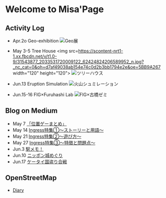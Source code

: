 # Welcome to Misa'Page
## Activity Log
* Apr.2o Geo-exhibition
![Geo展](https://scontent-nrt1-1.xx.fbcdn.net/v/t1.0-9/30743391_10210409503865553_5862409486051835904_n.jpg?_nc_cat=0&oh=2a3e7d5958747b3faab647a80aeded32&oe=5B7D1E0D)


* May 3-5 Tree House
<img src=https://scontent-nrt1-1.xx.fbcdn.net/v/t1.0-9/31543877_2033531720009122_62424824206589952_n.jpg?_nc_cat=0&oh=d7af49038ab154e74c0d2b3bb1794e2e&oe=5BB9A267 width="120" height="120">
![ツリーハウス](https://scontent-nrt1-1.xx.fbcdn.net/v/t1.0-9/31543877_2033531720009122_62424824206589952_n.jpg?_nc_cat=0&oh=d7af49038ab154e74c0d2b3bb1794e2e&oe=5BB9A267)


* Jun.13 Eruption Simulation
![火山シュミレーション](https://scontent-nrt1-1.xx.fbcdn.net/v/t1.0-9/35553370_2052581425061467_5958409255022231552_o.jpg?_nc_cat=0&oh=bf326cb99359c167b6d5418dece50613&oe=5BA440DD)


* Jun.15-16 FIG×Furuhashi Lab
![FIG×古橋ゼミ](https://scontent-nrt1-1.xx.fbcdn.net/v/t1.0-9/35418252_1156577474480053_5095306645991325696_n.jpg?_nc_cat=0&oh=dc2838f0a22bd15ff53c5aa0f72c7c7e&oe=5BA04732)



## Blog on Medium
* May 7 [「位置ゲーまとめ」](https://medium.com/furuhashilab/%E3%81%A9%E3%82%93%E3%81%AA%E4%BD%8D%E7%BD%AE%E6%83%85%E5%A0%B1%E3%82%B2%E3%83%BC%E3%83%A0%E3%81%8C%E3%81%82%E3%82%8B%E3%81%AE-f192485550a9)
* May 14 [Ingress特集①～ストーリーと用語～](https://medium.com/furuhashilab/ingress%E7%89%B9%E9%9B%86%E2%91%A0-478fe941a48b)
* May 21 [Ingress特集②～遊び方～](https://medium.com/furuhashilab/ingress%E7%89%B9%E9%9B%86%E2%91%A1-%E9%81%8A%E3%81%B3%E6%96%B9-cc7cbdba95f1)
* May 27 [Ingress特集③～特徴と問題点～](https://medium.com/furuhashilab/ingress%E7%89%B9%E9%9B%86%E2%91%A2-%E7%89%B9%E5%BE%B4%E3%81%A8%E5%95%8F%E9%A1%8C%E7%82%B9-8fc24ced6bde)
* Jun.3 [駅メモ！](https://medium.com/furuhashilab/%E9%A7%85%E3%83%A1%E3%83%A2-71b066aece01)
* Jun.10 [ニッポン城めぐり](https://medium.com/furuhashilab/%E3%83%8B%E3%83%83%E3%83%9D%E3%83%B3%E5%9F%8E%E3%82%81%E3%81%90%E3%82%8A-e7a413d6fb41)
* Jun.17 [ケータイ国盗り合戦](https://medium.com/furuhashilab/%E5%9B%BD%E7%9B%97%E3%82%8A%E5%90%88%E6%88%A6-94d15efcd151)

## OpenStreetMap
* [Diary](https://www.openstreetmap.org/user/MISA_AGU/diary/38650)

